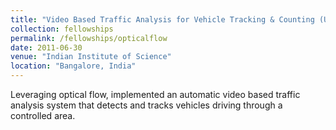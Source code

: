 ```yaml
---
title: "Video Based Traffic Analysis for Vehicle Tracking & Counting (Using Optical Flow)"
collection: fellowships
permalink: /fellowships/opticalflow
date: 2011-06-30
venue: "Indian Institute of Science"
location: "Bangalore, India"
---
```

Leveraging optical flow, implemented an automatic video based traffic analysis system that detects and tracks vehicles driving through a controlled area.
